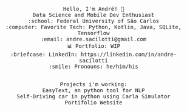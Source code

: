<p align="center">
  <br>
  <samp>
    Hello, I'm André! 👋<br>
    Data Science and Mobile Dev Enthusiast<br>
    :school: Federal University of São Carlos<br>
    :computer: Favorite Tech: Python, Kotlin, Java, SQLite, Tensorflow <br>
    :email:	andre.sacilotti@gmail.com <br>
    📊 Portfolio: WIP <br>
    :briefcase: LinkedIn: https://linkedin.com/in/andre-sacilotti <br>
    :smile: Pronouns: he/him/his <br>
  </samp>
</p>

<p align="center">
  <br>
  <samp>
    Projects i'm working: <br>
    EasyText, an python tool for NLP<br>
    Self-Driving car in python using Carla Simulator<br>
    Portifolio Website<br>
  </samp>
</p>
